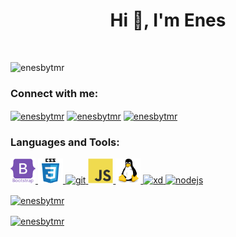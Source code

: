 <!--
  <h2 align="center">Social Acoounts</h2>
  <p align="justify">
  <a href="https://twitter.com/enesbytmr" title='Twitter'>
    <img align="left" alt="Enes Baytemir | Twitter" src="https://img.icons8.com/fluent/32/000000/twitter.png" />
  </a>
  <a href="https://www.linkedin.com/in/enesbytmr/" title='Linkedin'>
    <img align="left" alt="Enes Baytemir's LinkdeIN" src="https://img.icons8.com/color/32/000000/linkedin.png" />
  </a>
   <a href="https://www.instagram.com/enesbytmr/?hl=tr" title='Instagram'>
    <img align="left" alt="Enes Baytemir's Instagram"  src="https://img.icons8.com/color/32/000000/instagram.png" />
  </a>
  <a href='https://findmentor.network/peer/fevzi-enes-baytemir'>
    <img src="https://img.shields.io/badge/Find%20Mentor-I'm%20a%20mentee-blueviolet">
  <a/>
  <br>
</p>
-->
<h1 align="center">Hi 👋, I'm Enes</h1>
<br>
<p align="left"> <img src="https://komarev.com/ghpvc/?username=enesbytmr&label=Profile%20views&color=0e75b6&style=flat" alt="enesbytmr" /> </p>

<h3 align="left">Connect with me:</h3>
<p align="left">
<a href="https://twitter.com/enesbytmr" target="blank"><img align="center" src="https://cdn.jsdelivr.net/npm/simple-icons@3.0.1/icons/twitter.svg" alt="enesbytmr" height="30" width="40" /></a>
<a href="https://linkedin.com/in/enesbytmr" target="blank"><img align="center" src="https://cdn.jsdelivr.net/npm/simple-icons@3.0.1/icons/linkedin.svg" alt="enesbytmr" height="30" width="40" /></a>
<a href="https://instagram.com/enesbytmr" target="blank"><img align="center" src="https://cdn.jsdelivr.net/npm/simple-icons@3.0.1/icons/instagram.svg" alt="enesbytmr" height="30" width="40" /></a>
</p>

<h3 align="left">Languages and Tools:</h3>
<p align="left"> 
<a href="https://getbootstrap.com" target="_blank"> <img src="https://raw.githubusercontent.com/devicons/devicon/master/icons/bootstrap/bootstrap-plain-wordmark.svg" alt="bootstrap" width="40" height="40"/> </a> <a href="https://www.w3schools.com/css/" target="_blank"> 
<img src="https://raw.githubusercontent.com/devicons/devicon/master/icons/css3/css3-original-wordmark.svg" alt="css3" width="40" height="40"/> </a>
 <a href="https://git-scm.com/" target="_blank"> <img src="https://www.vectorlogo.zone/logos/git-scm/git-scm-icon.svg" alt="git" width="40" height="40"/> </a>
  <a href="https://developer.mozilla.org/en-US/docs/Web/JavaScript" target="_blank"> <img src="https://raw.githubusercontent.com/devicons/devicon/master/icons/javascript/javascript-original.svg" alt="javascript" width="40" height="40"/> </a> 
  <a href="https://www.linux.org/" target="_blank"> <img src="https://raw.githubusercontent.com/devicons/devicon/master/icons/linux/linux-original.svg" alt="linux" width="40" height="40"/> </a>
   <a href="https://www.adobe.com/products/xd.html" target="_blank"> <img src="https://cdn.worldvectorlogo.com/logos/adobe-xd.svg" alt="xd" width="40" height="40"/> </a> 
   <a href="www.nodejs.com"><img src="https://seeklogo.com/images/N/nodejs-logo-FBE122E377-seeklogo.com.png" alt="nodejs" width="40" height="40"/>
   </p>

<p><img align="center" src="https://github-readme-stats.vercel.app/api/top-langs?username=enesbytmr&show_icons=true&locale=en&layout=compact" alt="enesbytmr" /></p>

<p><img align="center" src="https://github-readme-streak-stats.herokuapp.com/?user=enesbytmr&" alt="enesbytmr" /></p>

